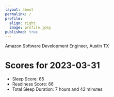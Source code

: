 ```yaml
---
layout: about
permalink: /
profile:
  align: right
  image: profile.jpeg
published: true
---
```


Amazon Software Development Engineer, Austin TX

# Scores for 2023-03-31
- Sleep Score: 65
- Readiness Score: 66 
- Total Sleep Duration: 7 hours and 42 minutes
